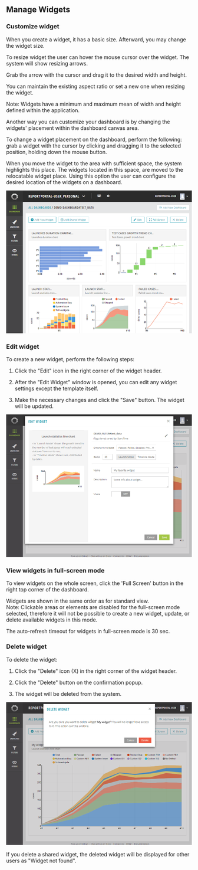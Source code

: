 ## Manage Widgets

### Customize widget

When you create a widget, it has a basic size. Afterward, you may change the widget size.

To resize widget the user can hover the mouse cursor over the widget. The system will show resizing arrows.

Grab the arrow with the cursor and drag it to the desired width and height.

You can maintain the existing aspect ratio or set a new one when resizing the widget.

Note: Widgets have a minimum and maximum mean of width and height defined within the application.

Another way you can customize your dashboard is by changing the widgets' placement within the dashboard canvas area.

To change a widget placement on the dashboard, perform the following: grab a widget with the cursor by clicking and dragging it to the selected position, holding down the mouse button.

When you move the widget to the area with sufficient space, the system highlights this place.
The widgets located in this space, are moved to the relocatable widget place. Using this option the user can configure the desired location of the widgets on a dashboard.

[ ![Image](Images/userGuide/widgets/customizeWidget.png) ](https://youtu.be/6nPsNI2v_po)

### Edit widget

To create a new widget, perform the following steps:

1. Click the "Edit" icon in the right corner of the widget header.

2. After the "Edit Widget" window is opened, you can edit any widget settings except the template itself.

3. Make the necessary changes and click the "Save" button. The widget will be updated.

[ ![Image](Images/userGuide/widgets/editWidget.png) ](https://youtu.be/VlpvP7IIEoY)

### View widgets in full-screen mode

To view widgets on the whole screen, click the 'Full Screen' button in the right top corner of the dashboard.

Widgets are shown in the same order as for standard view.  
Note: Clickable areas or elements are disabled for the full-screen mode selected, therefore it will not be possible to create a new widget, update, or delete available widgets in this mode.

The auto-refresh timeout for widgets in full-screen mode is 30 sec.


### Delete widget

To delete the widget: 

1. Click the "Delete" icon (X) in the right corner of the widget header.

2. Click the "Delete" button on the confirmation popup.

3. The widget will be deleted from the system.

[ ![Image](Images/userGuide/widgets/deleteWidget.png) ](https://youtu.be/BrY6BnW7aAE)

If you delete a shared widget, the deleted widget will be displayed for other
users as "Widget not found".
